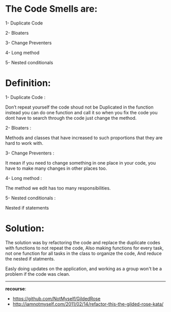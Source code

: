 

# The Code Smells are:

1- Duplicate Code

2- Bloaters

3- Change Preventers

4- Long method

5- Nested conditionals



# Definition: 

1- Duplicate Code :

Don’t repeat yourself the code shoud not be Duplicated in the function instead you can do one 
function and call it so when you fix the code you dont have to search through the code just change the method.

2- Bloaters :

Methods and classes that have increased to such proportions that they are hard to work with.

3- Change Preventers : 

It mean if you need to change something in one place in your code, you have to make many changes in other places too.

4- Long method : 

The method we edit has too many responsibilities.

5- Nested conditionals :

 Nested if statements



# Solution:

The solution was by refactoring the code and replace the duplicate codes with functions to not repeat the code,
Also making functions for every task, not one function for all tasks in the class to organize the code,
And reduce the nested if statments.

Easly doing updates on the application, and working as a group won't be a problem if the code was clean.



---


**recourse**: 
- https://github.com/NotMyself/GildedRose
- http://iamnotmyself.com/2011/02/14/refactor-this-the-gilded-rose-kata/

